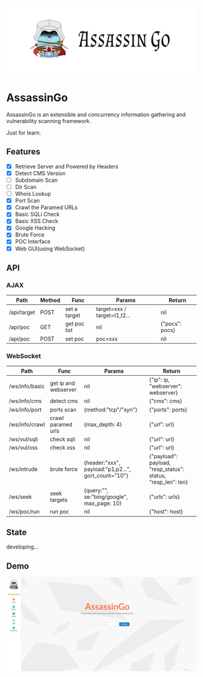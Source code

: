 ![](./logo.jpg)

# AssassinGo

AssassinGo is an extensible and concurrency information gathering and vulnerability scanning framework.

Just for learn.

## Features

- [x] Retrieve Server and Powered by Headers
- [x] Detect CMS Version
- [ ] Subdomain Scan
- [ ] Dir Scan
- [ ] Whois Lookup
- [x] Port Scan
- [x] Crawl the Paramed URLs
- [x] Basic SQLi Check
- [x] Basic XSS Check
- [x] Google Hacking
- [x] Brute Force
- [x] POC Interface
- [x] Web GUI(using WebSocket)

## API

### AJAX

Path | Method | Func | Params | Return
----- | ----- | ----- | ----- | -----
/api/target | POST | set a target | target=xxx / target=t1,t2... | nil
/api/poc | GET | get poc list | nil | {"pocs": pocs}
/api/poc | POST | set poc | poc=xxx | nil

### WebSocket

Path | Func | Params | Return
----- | ----- | ----- | -----
/ws/info/basic | get ip and webserver | nil | {"ip": ip, "webserver": webserver}
/ws/info/cms | detect cms | nil | {"cms": cms}
/ws/info/port | ports scan | {method:"tcp"/"syn"} | {"ports": ports}
/ws/info/crawl | crawl paramed urls | {max_depth: 4} | {"url": url}
/ws/vul/sqli | check sqli | nil | {"url": url}
/ws/vul/xss | check xss | nil | {"url": url}
/ws/intrude | brute force | {header:"xxx", payload:"p1,p2...", gort_count="10"} | {"payload": payload, "resp_status": status, "resp_len": len}
/ws/seek | seek targets | {query:"", se:"bing/google", max_page: 10} | {"urls": urls}
/ws/poc/run | run poc | nil | {"host": host}

## State

developing...

## Demo

![](./demo.png)